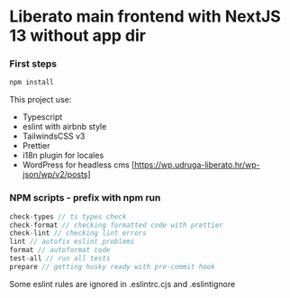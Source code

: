 # Liberato main frontend with NextJS 13 without app dir

### First steps

```ts
npm install
```

This project use:

- Typescript
- eslint with airbnb style
- TailwindsCSS v3
- Prettier
- i18n plugin for locales
- WordPress for headless cms [https://wp.udruga-liberato.hr/wp-json/wp/v2/posts]

### NPM scripts - prefix with npm run

```js
check-types // ts types check
check-format // checking formatted code with prettier
check-lint // checking lint errors
lint // autofix eslint problems
format // autoformat code
test-all // run all tests
prepare // getting husky ready with pre-commit hook
```

Some eslint rules are ignored in .eslintrc.cjs and .eslintignore
